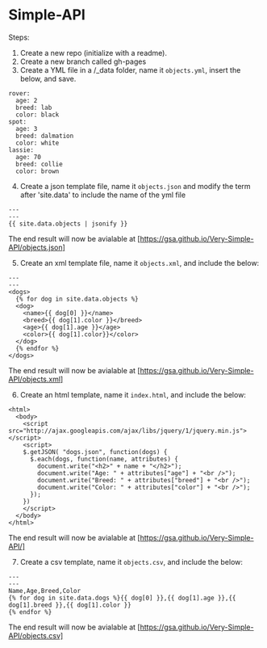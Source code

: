 Simple-API
==========


Steps:  
1. Create a new repo  (initialize with a readme).  
2. Create a new branch called gh-pages  
3. Create a YML file in a /_data folder, name it `objects.yml`, insert the below, and save.   

````
rover:
  age: 2
  breed: lab
  color: black
spot:
  age: 3
  breed: dalmation
  color: white
lassie:
  age: 70
  breed: collie
  color: brown
````

4. Create a json template file, name it `objects.json` and modify the term after 'site.data' to include the name of the yml file  

````
---
---
{{ site.data.objects | jsonify }}
````

The end result will now be avialable at [https://gsa.github.io/Very-Simple-API/objects.json]

5. Create an xml template file, name it `objects.xml`, and include the below:


````
---
---
<dogs>
  {% for dog in site.data.objects %}
  <dog>
    <name>{{ dog[0] }}</name>
    <breed>{{ dog[1].color }}</breed>
    <age>{{ dog[1].age }}</age>
    <color>{{ dog[1].color}}</color>
  </dog>
  {% endfor %}
</dogs>
````

The end result will now be avialable at [https://gsa.github.io/Very-Simple-API/objects.xml]


6. Create an html template, name it `index.html`, and include the below:


````
<html>
  <body>
    <script src="http://ajax.googleapis.com/ajax/libs/jquery/1/jquery.min.js"></script>
    <script>
    $.getJSON( "dogs.json", function(dogs) {
      $.each(dogs, function(name, attributes) {
        document.write("<h2>" + name + "</h2>");
        document.write("Age: " + attributes["age"] + "<br />");
        document.write("Breed: " + attributes["breed"] + "<br />");
        document.write("Color: " + attributes["color"] + "<br />");
      });
    })
    </script>
  </body>
</html>
````
The end result will now be avialable at [https://gsa.github.io/Very-Simple-API/]


7. Create a csv template, name it `objects.csv`, and include the below:

````
---
---
Name,Age,Breed,Color
{% for dog in site.data.dogs %}{{ dog[0] }},{{ dog[1].age }},{{ dog[1].breed }},{{ dog[1].color }}
{% endfor %}
````

The end result will now be avialable at [https://gsa.github.io/Very-Simple-API/objects.csv]

